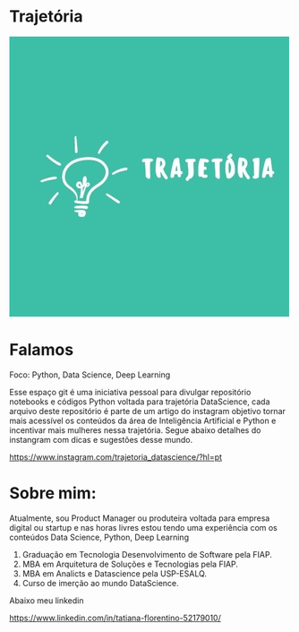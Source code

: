 # Trajetória

![](https://github.com/TatianaFlorentino/trajetoria/blob/7677823a87184296885957db03cc14fda9999459/4.jpg?W=312?h=712)

<h1>Falamos</h1>
Foco: Python, Data Science, Deep Learning 

Esse espaço git é uma iniciativa pessoal para divulgar repositório  notebooks e códigos Python voltada para trajetória DataScience, cada arquivo deste repositório é parte de um artigo do instagram objetivo  tornar mais acessível os conteúdos da área de Inteligência Artificial e Python e incentivar mais mulheres nessa trajetória.
Segue abaixo detalhes do instangram com dicas e sugestões desse mundo.

https://www.instagram.com/trajetoria_datascience/?hl=pt

<h1>Sobre mim:</h1>
Atualmente, sou Product Manager ou produteira voltada para empresa digital ou startup e nas horas livres estou tendo uma experiência com os conteúdos Data Science, Python, Deep Learning
<ol>
<li>Graduação em Tecnologia Desenvolvimento de Software pela FIAP.</li>
<li>MBA em Arquitetura de Soluções e Tecnologias pela FIAP.</li>
<li>MBA em Analicts e Datascience pela USP-ESALQ.</li>
<li>Curso de imerção ao mundo DataScience.</li>
</ol>

Abaixo meu linkedin

https://www.linkedin.com/in/tatiana-florentino-52179010/


